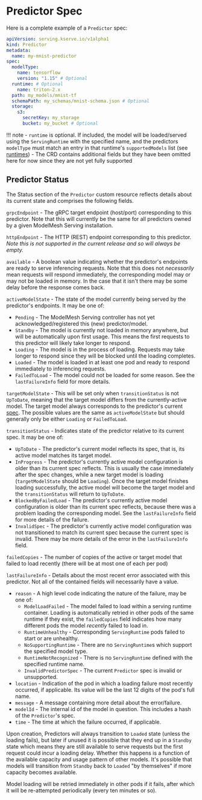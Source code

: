 # Predictor Spec

Here is a complete example of a `Predictor` spec:

```yaml
apiVersion: serving.kserve.io/v1alpha1
kind: Predictor
metadata:
  name: my-mnist-predictor
spec:
  modelType:
    name: tensorflow
    version: "1.15" # Optional
  runtime: # Optional
    name: triton-2.x
  path: my_models/mnist-tf
  schemaPath: my_schemas/mnist-schema.json # Optional
  storage:
    s3:
      secretKey: my_storage
      bucket: my_bucket # Optional
```

<!-- prettier-ignore -->
!!! note
    - `runtime` is optional. If included, the model will be loaded/served using the `ServingRuntime` with the specified name, and the predictors `modelType` must match an entry in that runtime's `supportedModels` list (see [runtimes](../runtimes/))
    - The CRD contains additional fields but they have been omitted here for now since they are not yet fully supported

## Predictor Status

The Status section of the `Predictor` custom resource reflects details about its current state and comprises the following fields.

`grpcEndpoint` - The gRPC target endpoint (host/port) corresponding to this predictor. Note that this will currently be the same for all predictors owned by a given ModelMesh Serving installation.

`httpEndpoint` - The HTTP (REST) endpoint corresponding to this predictor. _Note this is not supported in the current release and so will always be empty._

`available` - A boolean value indicating whether the predictor's endpoints are ready to serve inferencing requests. Note that this does not _necessarily_ mean requests will respond immediately, the corresponding model may or may not be loaded in memory. In the case that it isn't there may be some delay before the response comes back.

`activeModelState` - The state of the model currently being served by the predictor's endpoints. It may be one of:

- `Pending` - The ModelMesh Serving controller has not yet acknowledged/registered this (new) predictor/model.
- `Standby` - The model is currently not loaded in memory anywhere, but will be automatically upon first usage. This means the first requests to this predictor will likely take longer to respond.
- `Loading` - The model is in the process of loading. Requests may take longer to respond since they will be blocked until the loading completes.
- `Loaded` - The model is loaded in at least one pod and ready to respond immediately to inferencing requests.
- `FailedToLoad` - The model could not be loaded for some reason. See the `lastFailureInfo` field for more details.

`targetModelState` - This will be set only when `transitionStatus` is not `UpToDate`, meaning that the target model differs from the currently-active model. The target model always corresponds to the predictor's current [spec](#predictor-spec). The possible values are the same as `activeModelState` but should generally only be either `Loading` or `FailedToLoad`.

`transitionStatus` - Indicates state of the predictor relative to its current spec. It may be one of:

- `UpToDate` - The predictor's current model reflects its spec, that is, its active model matches its target model.
- `InProgress` - The predictor's currently active model configuration is older than its current spec reflects. This is usually the case immediately after the spec changes, while a new target model is loading (`targetModelState` should be `Loading`). Once the target model finishes loading successfully, the active model will become the target model and the `transitionStatus` will return to `UpToDate`.
- `BlockedByFailedLoad` - The predictor's currently active model configuration is older than its current spec reflects, because there was a problem loading the corresponding model. See the `lastFailureInfo` field for more details of the failure.
- `InvalidSpec` - The predictor's currently active model configuration was not transitioned to match its current spec because the current spec is invalid. There may be more details of the error in the `lastFailureInfo` field.

`failedCopies` - The number of copies of the active or target model that failed to load recently (there will be at most one of each per pod)

`lastFailureInfo` - Details about the most recent error associated with this predictor. Not all of the contained fields will necessarily have a value.

- `reason` - A high level code indicating the nature of the failure, may be one of:
  - `ModelLoadFailed` - The model failed to load within a serving runtime container. Loading is automatically retried in other pods of the same runtime if they exist, the `failedCopies` field indicates how many different pods the model _recently_ failed to load in.
  - `RuntimeUnhealthy` - Corresponding `ServingRuntime` pods failed to start or are unhealthy.
  - `NoSupportingRuntime` - There are no `ServingRuntime`s which support the specified model type.
  - `RuntimeNotRecognized` - There is no `ServingRuntime` defined with the specified runtime name.
  - `InvalidPredictorSpec` - The current `Predictor` spec is invalid or unsupported.
- `location` - Indication of the pod in which a loading failure most recently occurred, if applicable. Its value will be the last 12 digits of the pod's full name.
- `message` - A message containing more detail about the error/failure.
- `modelId` - The internal id of the model in question. This includes a hash of the `Predictor`'s spec.
- `time` - The time at which the failure occurred, if applicable.

Upon creation, Predictors will always transition to `Loaded` state (unless the loading fails), but later if unused it is possible that they end up in a `Standby` state which means they are still available to serve requests but the first request could incur a loading delay. Whether this happens is a function of the available capacity and usage pattern of other models. It's possible that models will transition from `Standby` back to `Loaded` "by themselves" if more capacity becomes available.

Model loading will be retried immediately in other pods if it fails, after which it will be re-attempted periodically (every ten minutes or so).
